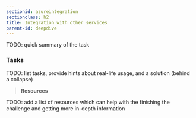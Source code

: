 ```yaml
---
sectionid: azureintegration
sectionclass: h2
title: Integration with other services
parent-id: deepdive
---
```


TODO: quick summary of the task

### Tasks

TODO: list tasks, provide hints about real-life usage, and a solution (behind a collapse)

> **Resources**

TODO: add a list of resources which can help with the finishing the challenge and getting more in-depth information
